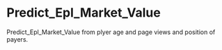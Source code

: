 # Predict_Epl_Market_Value
Predict_Epl_Market_Value from plyer age and page views and position of payers.
